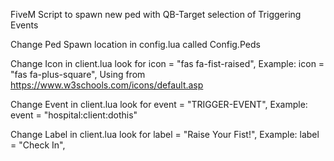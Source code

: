 FiveM Script to spawn new ped with QB-Target selection of Triggering Events

Change Ped Spawn location in config.lua called Config.Peds

Change Icon in client.lua look for icon = "fas fa-fist-raised",
    Example: icon = "fas fa-plus-square",
    Using from https://www.w3schools.com/icons/default.asp

Change Event in client.lua look for event = "TRIGGER-EVENT", 
    Example: event = "hospital:client:dothis"

Change Label in client.lua look for label = "Raise Your Fist!", 
Example: label = "Check In", 
